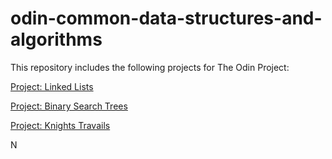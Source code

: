 # odin-common-data-structures-and-algorithms

This repository includes the following projects for The Odin Project:

[Project: Linked Lists](https://www.theodinproject.com/lessons/javascript-linked-lists)

[Project: Binary Search Trees](https://www.theodinproject.com/lessons/javascript-binary-search-trees)

[Project: Knights Travails](https://www.theodinproject.com/lessons/javascript-knights-travails)

N


